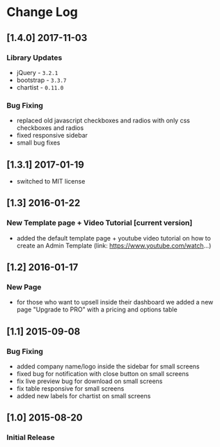 # Change Log

## [1.4.0] 2017-11-03
### Library Updates
- jQuery - `3.2.1`
- bootstrap - `3.3.7`
- chartist - `0.11.0`

### Bug Fixing
- replaced old javascript checkboxes and radios with only css checkboxes and radios
- fixed responsive sidebar
- small bug fixes

## [1.3.1] 2017-01-19
- switched to MIT license

## [1.3] 2016-01-22
### New Template page + Video Tutorial [current version]
- added the default template page + youtube video tutorial on how to create an Admin Template (link: https://www.youtube.com/watch...)

## [1.2] 2016-01-17
### New Page
- for those who want to upsell inside their dashboard we added a new page "Upgrade to PRO" with a pricing and options table

## [1.1] 2015-09-08
### Bug Fixing
- added company name/logo inside the sidebar for small screens
- fixed bug for notification with close button on small screens
- fix live preview bug for download on small screens
- fix table responsive for small screens
- added new labels for chartist on small screens

## [1.0] 2015-08-20
### Initial Release

